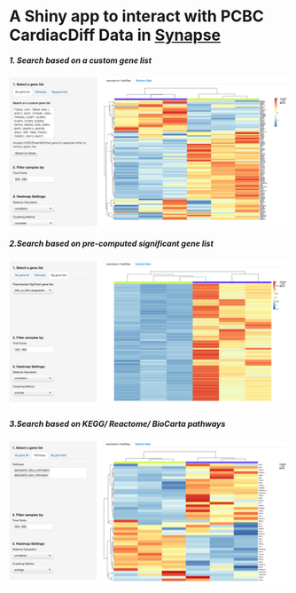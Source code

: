 A Shiny app to interact with PCBC CardiacDiff Data in [Synapse](https://www.synapse.org/#!Synapse:syn2582579/)
=========================


##### 1. Search based on a custom gene list
![Screen Shot 1](./images/1.png)


##### 2.Search based on pre-computed significant gene list
![Screen Shot 2](./images/2.png)


##### 3.Search based on KEGG/ Reactome/ BioCarta pathways
![Screen Shot 3](./images/3.png)
